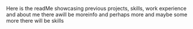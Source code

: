 Here is the readMe showcasing previous projects, skills, work experience and about me
there awill be moreinfo
and perhaps more
and maybe some more
there will be skills
